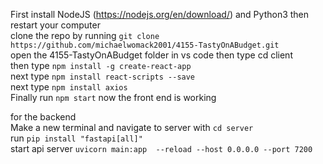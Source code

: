 First install NodeJS (https://nodejs.org/en/download/) and Python3 then restart your computer  
clone the repo by running ```git clone https://github.com/michaelwomack2001/4155-TastyOnABudget.git```  
open the 4155-TastyOnABudget folder in vs code then type cd client  
then type ```npm install -g create-react-app```  
next type ```npm install react-scripts --save```  
next type ```npm install axios```  
Finally run ```npm start``` now the front end is working  
  
for the backend  
Make a new terminal and navigate to server with ```cd server```  
run ```pip install "fastapi[all]"```  
start api server ```uvicorn main:app  --reload --host 0.0.0.0 --port 7200```  
